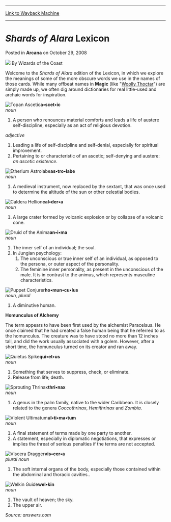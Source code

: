 
---
[Link to Wayback Machine](https://web.archive.org/web/20210429030731/https://magic.wizards.com/en/articles/archive/arcana/shards-alara-lexicon-2008-10-29)

[_metadata_:author]:- "Wizards of the Coast"
[_metadata_:description]:- "Welcome to the Shards of Alara edition of the Lexicon, in which we explore the meanings of some of the more obscure words we use in the names of those cards. While many offbeat names in Magic (like `Woolly Thoctar`) are simply made up, we often dig around dictionaries for real little-used and archaic words for inspiration. a•scet•icnoun A person who renounces material comforts"
[_metadata_:generator]:- "Drupal 7 (http://drupal.org)"
[_metadata_:node]:- "653311"
[_metadata_:publish_date]:- "2008-10-29"
[_metadata_:source]:- "div-main-content"
[_metadata_:title]:- "Shards of Alara Lexicon"
[_metadata_:wayback_capture_timestamp]:- "2021-04-29 03:07:31"
[_metadata_:wayback_raw_url]:- "https://web.archive.org/web/20210429030731id_/https://magic.wizards.com/en/articles/archive/arcana/shards-alara-lexicon-2008-10-29"
[_metadata_:wayback_url]:- "https://magic.wizards.com/en/articles/archive/arcana/shards-alara-lexicon-2008-10-29"
---


*Shards of Alara* Lexicon
=========================



 Posted in **Arcana**
 on October 29, 2008 






![](https://media.magic.wizards.com/styles/auth_small/public/images/person/wizards_author.jpg)
By Wizards of the Coast











Welcome to the *Shards of Alara* edition of the Lexicon, in which we explore the meanings of some of the more obscure words we use in the names of those cards. While many offbeat names in **Magic** (like "[Woolly Thoctar](http://gatherer.wizards.com/Pages/Card/Details.aspx?&name=Woolly%2BThoctar)") are simply made up, we often dig around dictionaries for real little-used and archaic words for inspiration.


![Topan Ascetic](http://gatherer.wizards.com/Handlers/Image.ashx?type=card&name=Topan+Ascetic)**a•scet•ic**  
*noun*


1. A person who renounces material comforts and leads a life of austere self-discipline, especially as an act of religious devotion.

*adjective*


1. Leading a life of self-discipline and self-denial, especially for spiritual improvement.
2. Pertaining to or characteristic of an ascetic; self-denying and austere: *an ascetic existence*.

![Etherium Astrolabe](http://gatherer.wizards.com/Handlers/Image.ashx?type=card&name=Etherium+Astrolabe)**as•tro•labe**  
*noun*


1. A medieval instrument, now replaced by the sextant, that was once used to determine the altitude of the sun or other celestial bodies.

![Caldera Hellion](http://gatherer.wizards.com/Handlers/Image.ashx?type=card&name=Caldera+Hellion)**cal•der•a**  
*noun*


1. A large crater formed by volcanic explosion or by collapse of a volcanic cone.

![Druid of the Anima](http://gatherer.wizards.com/Handlers/Image.ashx?type=card&name=Druid+of+the+Anima)**an•i•ma**  
*noun*


1. The inner self of an individual; the soul.
2. In Jungian psychology:
	1. The unconscious or true inner self of an individual, as opposed to the persona, or outer aspect of the personality.
	2. The feminine inner personality, as present in the unconscious of the male. It is in contrast to the animus, which represents masculine characteristics.

![Puppet Conjurer](http://gatherer.wizards.com/Handlers/Image.ashx?type=card&name=Puppet+Conjurer)**ho•mun•cu•lus**  
*noun, plural*


1. A diminutive human.

**Homunculus of Alchemy**


The term appears to have been first used by the alchemist Paracelsus. He once claimed that he had created a false human being that he referred to as the homunculus. The creature was to have stood no more than 12 inches tall, and did the work usually associated with a golem. However, after a short time, the homunculus turned on its creator and ran away. 


![Quietus Spike](http://gatherer.wizards.com/Handlers/Image.ashx?type=card&name=Quietus+Spike)**qui•et•us**  
*noun*


1. Something that serves to suppress, check, or eliminate.
2. Release from life; death.

![Sprouting Thrinax](http://gatherer.wizards.com/Handlers/Image.ashx?type=card&name=Sprouting+Thrinax)**thri•nax**  
*noun*


1. A genus in the palm family, native to the wider Caribbean. It is closely related to the genera *Coccothrinax*, *Hemithrinax* and *Zombia*.

![Violent Ultimatum](http://gatherer.wizards.com/Handlers/Image.ashx?type=card&name=Violent+Ultimatum)**ul•ti•ma•tum**  
*noun*


1. A final statement of terms made by one party to another.
2. A statement, especially in diplomatic negotiations, that expresses or implies the threat of serious penalties if the terms are not accepted.

![Viscera Dragger](http://gatherer.wizards.com/Handlers/Image.ashx?type=card&name=Viscera+Dragger)**vis•cer•a**  
*plural noun*


1. The soft internal organs of the body, especially those contained within the abdominal and thoracic cavities..

![Welkin Guide](http://gatherer.wizards.com/Handlers/Image.ashx?type=card&name=Welkin+Guide)**wel•kin**  
*noun*


1. The vault of heaven; the sky.
2. The upper air.

*Source: answers.com*







